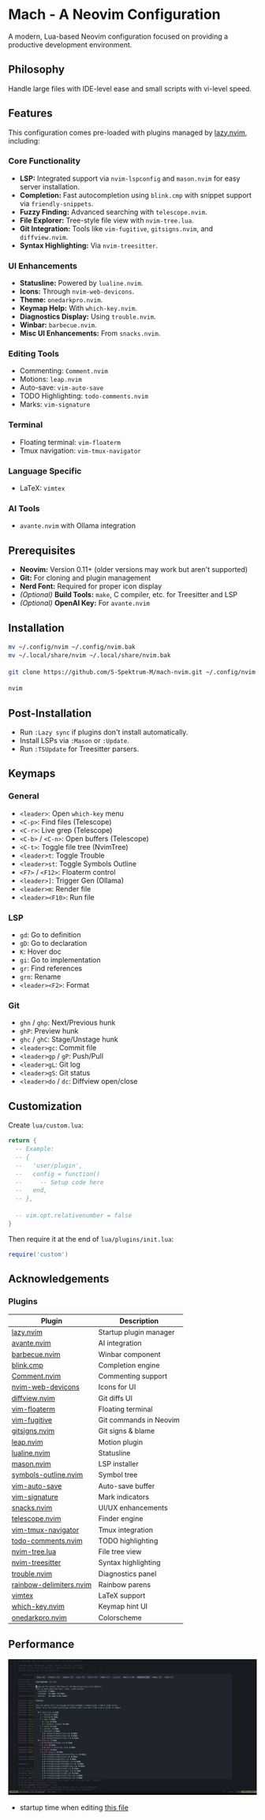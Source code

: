 # Mach - A Neovim Configuration

A modern, Lua-based Neovim configuration focused on providing a productive development environment.

## Philosophy

Handle large files with IDE-level ease and small scripts with vi-level speed.

## Features

This configuration comes pre-loaded with plugins managed by [lazy.nvim](https://github.com/folke/lazy.nvim), including:

### Core Functionality

- **LSP:** Integrated support via `nvim-lspconfig` and `mason.nvim` for easy server installation.
- **Completion:** Fast autocompletion using `blink.cmp` with snippet support via `friendly-snippets`.
- **Fuzzy Finding:** Advanced searching with `telescope.nvim`.
- **File Explorer:** Tree-style file view with `nvim-tree.lua`.
- **Git Integration:** Tools like `vim-fugitive`, `gitsigns.nvim`, and `diffview.nvim`.
- **Syntax Highlighting:** Via `nvim-treesitter`.

### UI Enhancements

- **Statusline:** Powered by `lualine.nvim`.
- **Icons:** Through `nvim-web-devicons`.
- **Theme:** `onedarkpro.nvim`.
- **Keymap Help:** With `which-key.nvim`.
- **Diagnostics Display:** Using `trouble.nvim`.
- **Winbar:** `barbecue.nvim`.
- **Misc UI Enhancements:** From `snacks.nvim`.

### Editing Tools

- Commenting: `Comment.nvim`
- Motions: `leap.nvim`
- Auto-save: `vim-auto-save`
- TODO Highlighting: `todo-comments.nvim`
- Marks: `vim-signature`

### Terminal

- Floating terminal: `vim-floaterm`
- Tmux navigation: `vim-tmux-navigator`

### Language Specific

- LaTeX: `vimtex`

### AI Tools

- `avante.nvim` with Ollama integration

## Prerequisites

- **Neovim:** Version 0.11+ (older versions may work but aren't supported)
- **Git:** For cloning and plugin management
- **Nerd Font:** Required for proper icon display
- *(Optional)* **Build Tools:** `make`, C compiler, etc. for Treesitter and LSP
- *(Optional)* **OpenAI Key:** For `avante.nvim`

## Installation

```bash
mv ~/.config/nvim ~/.config/nvim.bak
mv ~/.local/share/nvim ~/.local/share/nvim.bak

git clone https://github.com/S-Spektrum-M/mach-nvim.git ~/.config/nvim

nvim
```

## Post-Installation

- Run `:Lazy sync` if plugins don't install automatically.
- Install LSPs via `:Mason` or `:Update`.
- Run `:TSUpdate` for Treesitter parsers.

## Keymaps

### General

- `<leader>`: Open `which-key` menu
- `<C-p>`: Find files (Telescope)
- `<C-r>`: Live grep (Telescope)
- `<C-b>` / `<C-n>`: Open buffers (Telescope)
- `<C-t>`: Toggle file tree (NvimTree)
- `<leader>t`: Toggle Trouble
- `<leader>st`: Toggle Symbols Outline
- `<F7>` / `<F12>`: Floaterm control
- `<leader>]`: Trigger Gen (Ollama)
- `<leader>m`: Render file
- `<leader><F10>`: Run file

### LSP

- `gd`: Go to definition
- `gD`: Go to declaration
- `K`: Hover doc
- `gi`: Go to implementation
- `gr`: Find references
- `grn`: Rename
- `<leader><F2>`: Format

### Git

- `ghn` / `ghp`: Next/Previous hunk
- `ghP`: Preview hunk
- `ghc` / `ghC`: Stage/Unstage hunk
- `<leader>gc`: Commit file
- `<leader>gp` / `gP`: Push/Pull
- `<leader>gL`: Git log
- `<leader>gS`: Git status
- `<leader>do` / `dc`: Diffview open/close

## Customization

Create `lua/custom.lua`:

```lua
return {
  -- Example:
  -- {
  --   'user/plugin',
  --   config = function()
  --     -- Setup code here
  --   end,
  -- },

  -- vim.opt.relativenumber = false
}
```

Then require it at the end of `lua/plugins/init.lua`:

```lua
require('custom')
```

## Acknowledgements

### Plugins

| Plugin | Description |
|--------|-------------|
| [lazy.nvim](https://github.com/folke/lazy.nvim) | Startup plugin manager |
| [avante.nvim](https://github.com/yetone/avante.nvim) | AI integration |
| [barbecue.nvim](https://github.com/utilyre/barbecue.nvim) | Winbar component |
| [blink.cmp](https://github.com/Saghen/blink.cmp) | Completion engine |
| [Comment.nvim](https://github.com/numToStr/Comment.nvim) | Commenting support |
| [nvim-web-devicons](https://github.com/nvim-tree/nvim-web-devicons) | Icons for UI |
| [diffview.nvim](https://github.com/sindrets/diffview.nvim) | Git diffs UI |
| [vim-floaterm](https://github.com/voldikss/vim-floaterm) | Floating terminal |
| [vim-fugitive](https://github.com/tpope/vim-fugitive) | Git commands in Neovim |
| [gitsigns.nvim](https://github.com/lewis6991/gitsigns.nvim) | Git signs & blame |
| [leap.nvim](https://github.com/ggandor/leap.nvim) | Motion plugin |
| [lualine.nvim](https://github.com/nvim-lualine/lualine.nvim) | Statusline |
| [mason.nvim](https://github.com/williamboman/mason.nvim) | LSP installer |
| [symbols-outline.nvim](https://github.com/simrat39/symbols-outline.nvim) | Symbol tree |
| [vim-auto-save](https://github.com/907th/vim-auto-save) | Auto-save buffer |
| [vim-signature](https://github.com/kshenoy/vim-signature) | Mark indicators |
| [snacks.nvim](https://github.com/folke/snacks.nvim) | UI/UX enhancements |
| [telescope.nvim](https://github.com/nvim-telescope/telescope.nvim) | Finder engine |
| [vim-tmux-navigator](https://github.com/christoomey/vim-tmux-navigator) | Tmux integration |
| [todo-comments.nvim](https://github.com/folke/todo-comments.nvim) | TODO highlighting |
| [nvim-tree.lua](https://github.com/nvim-tree/nvim-tree.lua) | File tree view |
| [nvim-treesitter](https://github.com/nvim-treesitter/nvim-treesitter) | Syntax highlighting |
| [trouble.nvim](https://github.com/folke/trouble.nvim) | Diagnostics panel |
| [rainbow-delimiters.nvim](https://github.com/HiPhish/rainbow-delimiters.nvim) | Rainbow parens |
| [vimtex](https://github.com/lervag/vimtex) | LaTeX support |
| [which-key.nvim](https://github.com/folke/which-key.nvim) | Keymap hint UI |
| [onedarkpro.nvim](https://github.com/olimorris/onedarkpro.nvim) | Colorscheme |

## Performance
![assets/tf_edit.png](assets/tf_edit.png)
- startup time when editing [this file](https://github.com/tensorflow/tensorflow/blob/master/tensorflow/core/framework/model.cc)
